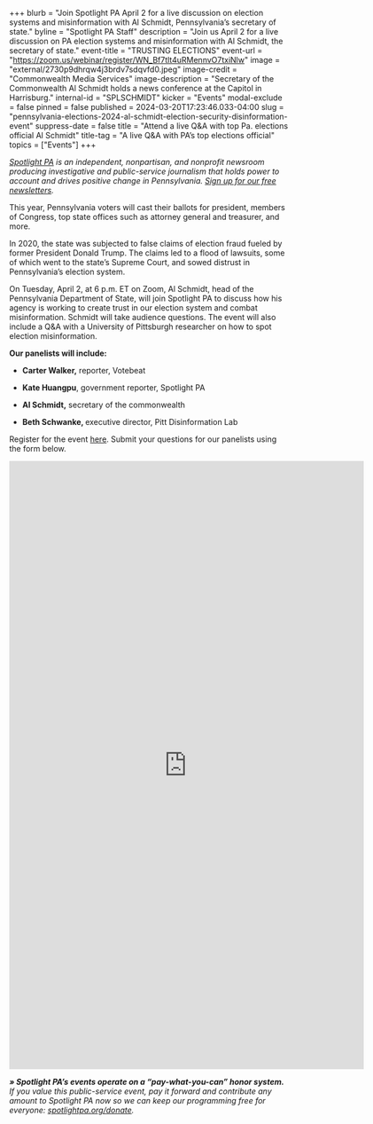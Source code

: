 +++
blurb = "Join Spotlight PA April 2 for a live discussion on election systems and misinformation with Al Schmidt, Pennsylvania’s secretary of state."
byline = "Spotlight PA Staff"
description = "Join us April 2 for a live discussion on PA election systems and misinformation with Al Schmidt, the secretary of state."
event-title = "TRUSTING ELECTIONS"
event-url = "https://zoom.us/webinar/register/WN_Bf7tlt4uRMennvO7txiNlw"
image = "external/2730p9dhrqw4j3brdv7sdqvfd0.jpeg"
image-credit = "Commonwealth Media Services"
image-description = "Secretary of the Commonwealth Al Schmidt holds a news conference at the Capitol in Harrisburg."
internal-id = "SPLSCHMIDT"
kicker = "Events"
modal-exclude = false
pinned = false
published = 2024-03-20T17:23:46.033-04:00
slug = "pennsylvania-elections-2024-al-schmidt-election-security-disinformation-event"
suppress-date = false
title = "Attend a live Q&A with top Pa. elections official Al Schmidt"
title-tag = "A live Q&A with PA’s top elections official"
topics = ["Events"]
+++

<a href="https://www.spotlightpa.org/"><em>Spotlight PA</em></a><em> is an independent, nonpartisan, and nonprofit newsroom producing investigative and public-service journalism that holds power to account and drives positive change in Pennsylvania. </em><a href="https://www.spotlightpa.org/newsletters"><em>Sign up for our free newsletters</em></a><em>.</em>

This year, Pennsylvania voters will cast their ballots for president, members of Congress, top state offices such as attorney general and treasurer, and more.

In 2020, the state was subjected to false claims of election fraud fueled by former President Donald Trump. The claims led to a flood of lawsuits, some of which went to the state’s Supreme Court, and sowed distrust in Pennsylvania’s election system.

On Tuesday, April 2, at 6 p.m. ET on Zoom, Al Schmidt, head of the Pennsylvania Department of State, will join Spotlight PA to discuss how his agency is working to create trust in our election system and combat misinformation. Schmidt will take audience questions. The event will also include a Q&amp;A with a University of Pittsburgh researcher on how to spot election misinformation.

<strong>Our panelists will include:</strong>

- <strong>Carter Walker,</strong> reporter, Votebeat

- <strong>Kate Huangpu</strong>, government reporter, Spotlight PA

- <strong>Al Schmidt,</strong> secretary of the commonwealth

- <strong>Beth Schwanke, </strong>executive director, Pitt Disinformation Lab

Register for the event <a href="https://zoom.us/webinar/register/WN_Bf7tlt4uRMennvO7txiNlw">here</a>. Submit your questions for our panelists using the form below.

<iframe src="https://docs.google.com/forms/d/e/1FAIpQLScVEd4Rq82710lAjnoZ9l24IdSqkYdNf1eLqwVJMt6IoEYSJA/viewform?embedded=true" width="640" height="1097" frameborder="0" marginheight="0" marginwidth="0">Loading…</iframe>

<strong><em>» Spotlight PA’s events operate on a “pay-what-you-can” honor system.</em></strong><em> If you value this public-service event, pay it forward and contribute any amount to Spotlight PA now so we can keep our programming free for everyone: </em><a href="http://spotlightpa.org/donate"><em>spotlightpa.org/donate</em></a><em>.</em>

